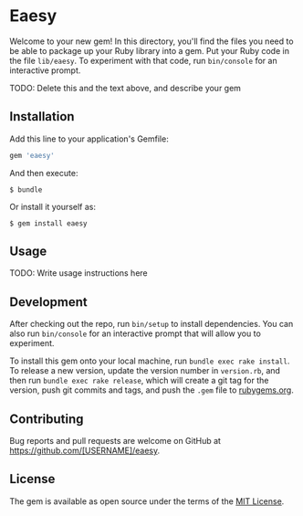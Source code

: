 # Eaesy

Welcome to your new gem! In this directory, you'll find the files you need to be able to package up your Ruby library into a gem. Put your Ruby code in the file `lib/eaesy`. To experiment with that code, run `bin/console` for an interactive prompt.

TODO: Delete this and the text above, and describe your gem

## Installation

Add this line to your application's Gemfile:

```ruby
gem 'eaesy'
```

And then execute:

    $ bundle

Or install it yourself as:

    $ gem install eaesy

## Usage

TODO: Write usage instructions here

## Development

After checking out the repo, run `bin/setup` to install dependencies. You can also run `bin/console` for an interactive prompt that will allow you to experiment.

To install this gem onto your local machine, run `bundle exec rake install`. To release a new version, update the version number in `version.rb`, and then run `bundle exec rake release`, which will create a git tag for the version, push git commits and tags, and push the `.gem` file to [rubygems.org](https://rubygems.org).

## Contributing

Bug reports and pull requests are welcome on GitHub at https://github.com/[USERNAME]/eaesy.

## License

The gem is available as open source under the terms of the [MIT License](http://opensource.org/licenses/MIT).
